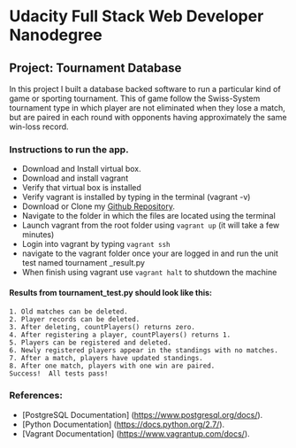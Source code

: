 # Udacity Full Stack Web Developer Nanodegree


## Project: Tournament Database

In this project I built a database backed software to run a particular kind of game or sporting 
tournament. This  of game follow the Swiss-System tournament type in which player are not eliminated when they lose a match, but are paired in each round with opponents having approximately the same win-loss record. 

### Instructions to run the app. 

* Download and Install virtual box.
* Download and install vagrant 
* Verify that virtual box is installed 
* Verify vagrant is installed by typing in the terminal (vagrant -v)
* Download or Clone my [Github Repository](https://github.com/etp19/tournament-Database.git). 
* Navigate to the folder in which the files are located using the terminal
* Launch vagrant from the root folder using ```vagrant up``` (it will take a few minutes)
* Login into vagrant by typing ```vagrant ssh```
* navigate to the vagrant folder once your are logged in and run the unit test named tournament
 _result.py
* When finish using vagrant use  ```vagrant halt``` to shutdown the machine

#### Results from tournament_test.py should look like this:

```
1. Old matches can be deleted.
2. Player records can be deleted.
3. After deleting, countPlayers() returns zero.
4. After registering a player, countPlayers() returns 1.
5. Players can be registered and deleted.
6. Newly registered players appear in the standings with no matches.
7. After a match, players have updated standings.
8. After one match, players with one win are paired.
Success!  All tests pass!
```

### References:

* [PostgreSQL Documentation] (https://www.postgresql.org/docs/). 
* [Python Documentation] (https://docs.python.org/2.7/). 
* [Vagrant Documentation] (https://www.vagrantup.com/docs/). 
